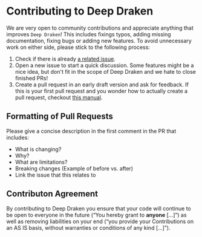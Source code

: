 # Contributing to Deep Draken

We are very open to community contributions and appreciate anything that improves `Deep Draken`! This includes fixings typos, adding missing documentation, fixing bugs or adding new features.
To avoid unnecessary work on either side, please stick to the following process:

1. Check if there is already [a related issue](https://github.com/DevavratSinghBisht/deepdraken/issues).
2. Open a new issue to start a quick discussion. Some features might be a nice idea, but don't fit in the scope of Deep Draken and we hate to close finished PRs!
3. Create a pull request in an early draft version and ask for feedback. If this is your first pull request and you wonder how to actually create a pull request, checkout [this manual](https://opensource.com/article/19/7/create-pull-request-github).

## Formatting of Pull Requests

Please give a concise description in the first comment in the PR that includes: 
- What is changing?
- Why? 
- What are limitations?
- Breaking changes (Example of before vs. after)
- Link the issue that this relates to

## Contributon Agreement 

By contributing to Deep Draken you ensure that your code will continue to be open to everyone in the future (“You hereby grant to  **anyone** [...]”) as well as removing liabilities on your end (“you provide your Contributions on an AS IS basis, without warranties or conditions of any kind [...]”). 